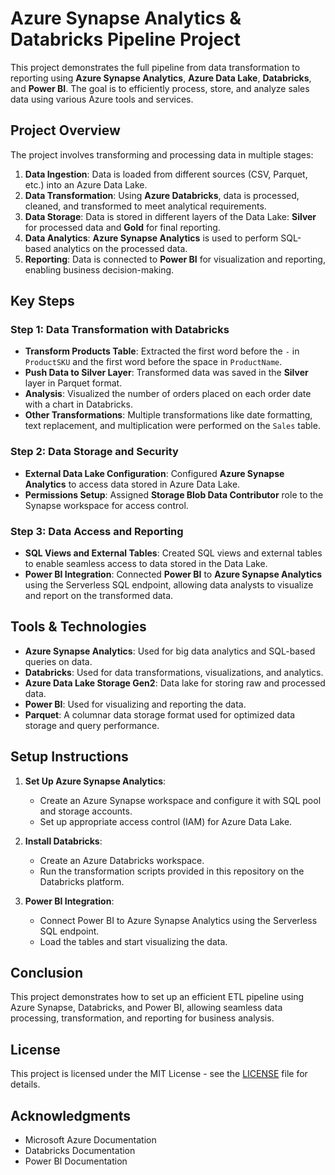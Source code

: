 # Azure Synapse Analytics & Databricks Pipeline Project

This project demonstrates the full pipeline from data transformation to reporting using **Azure Synapse Analytics**, **Azure Data Lake**, **Databricks**, and **Power BI**. The goal is to efficiently process, store, and analyze sales data using various Azure tools and services.

## Project Overview

The project involves transforming and processing data in multiple stages:

1. **Data Ingestion**: Data is loaded from different sources (CSV, Parquet, etc.) into an Azure Data Lake.
2. **Data Transformation**: Using **Azure Databricks**, data is processed, cleaned, and transformed to meet analytical requirements.
3. **Data Storage**: Data is stored in different layers of the Data Lake: **Silver** for processed data and **Gold** for final reporting.
4. **Data Analytics**: **Azure Synapse Analytics** is used to perform SQL-based analytics on the processed data.
5. **Reporting**: Data is connected to **Power BI** for visualization and reporting, enabling business decision-making.

## Key Steps

### Step 1: Data Transformation with Databricks

- **Transform Products Table**: Extracted the first word before the `-` in `ProductSKU` and the first word before the space in `ProductName`.
- **Push Data to Silver Layer**: Transformed data was saved in the **Silver** layer in Parquet format.
- **Analysis**: Visualized the number of orders placed on each order date with a chart in Databricks.
- **Other Transformations**: Multiple transformations like date formatting, text replacement, and multiplication were performed on the `Sales` table.

### Step 2: Data Storage and Security

- **External Data Lake Configuration**: Configured **Azure Synapse Analytics** to access data stored in Azure Data Lake.
- **Permissions Setup**: Assigned **Storage Blob Data Contributor** role to the Synapse workspace for access control.

### Step 3: Data Access and Reporting

- **SQL Views and External Tables**: Created SQL views and external tables to enable seamless access to data stored in the Data Lake.
- **Power BI Integration**: Connected **Power BI** to **Azure Synapse Analytics** using the Serverless SQL endpoint, allowing data analysts to visualize and report on the transformed data.

## Tools & Technologies

- **Azure Synapse Analytics**: Used for big data analytics and SQL-based queries on data.
- **Databricks**: Used for data transformations, visualizations, and analytics.
- **Azure Data Lake Storage Gen2**: Data lake for storing raw and processed data.
- **Power BI**: Used for visualizing and reporting the data.
- **Parquet**: A columnar data storage format used for optimized data storage and query performance.

## Setup Instructions

1. **Set Up Azure Synapse Analytics**:
   - Create an Azure Synapse workspace and configure it with SQL pool and storage accounts.
   - Set up appropriate access control (IAM) for Azure Data Lake.

2. **Install Databricks**:
   - Create an Azure Databricks workspace.
   - Run the transformation scripts provided in this repository on the Databricks platform.

3. **Power BI Integration**:
   - Connect Power BI to Azure Synapse Analytics using the Serverless SQL endpoint.
   - Load the tables and start visualizing the data.

## Conclusion

This project demonstrates how to set up an efficient ETL pipeline using Azure Synapse, Databricks, and Power BI, allowing seamless data processing, transformation, and reporting for business analysis.

## License

This project is licensed under the MIT License - see the [LICENSE](LICENSE) file for details.

## Acknowledgments

- Microsoft Azure Documentation
- Databricks Documentation
- Power BI Documentation
